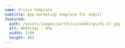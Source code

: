 ```yaml
---
name: Frisco Template
subtitle: App marketing template for Jekyll
featured:
  path: /assets/images/portfolio/weddings/R1-27.jpg
  alt: Weddings - Ana
  width: 1200
  height: 803
---
```


